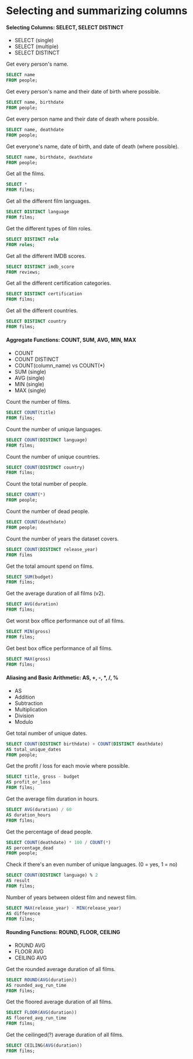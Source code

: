 # Selecting and summarizing columns
#### Selecting Columns: SELECT, SELECT DISTINCT
- SELECT (single)
- SELECT (multiple)
- SELECT DISTINCT

Get every person's name.
```sql
SELECT name
FROM people;
```

Get every person's name and their date of birth where possible.
```sql
SELECT name, birthdate
FROM people;
```

Get every person name and their date of death where possible.
```sql
SELECT name, deathdate
FROM people;
```

Get everyone's name, date of birth, and date of death (where possible).
```sql
SELECT name, birthdate, deathdate
FROM people;
```

Get all the films.
```sql
SELECT *
FROM films;
```

Get all the different film languages.
```sql
SELECT DISTINCT language
FROM films;
```

Get the different types of film roles.
```sql
SELECT DISTINCT role
FROM roles;
```

Get all the different IMDB scores.
```sql
SELECT DISTINCT imdb_score
FROM reviews;
```

Get all the different certification categories.
```sql
SELECT DISTINCT certification
FROM films;
```

Get all the different countries.
```sql
SELECT DISTINCT country
FROM films;
```

#### Aggregate Functions: COUNT, SUM, AVG, MIN, MAX
- COUNT
- COUNT DISTINCT
- COUNT(column_name) vs COUNT(\*)
- SUM (single)
- AVG (single)
- MIN (single)
- MAX (single)

Count the number of films.
```sql
SELECT COUNT(title)
FROM films;
```

Count the number of unique languages.
```sql
SELECT COUNT(DISTINCT language)
FROM films;
```

Count the number of unique countries.
```sql
SELECT COUNT(DISTINCT country)
FROM films;
```

Count the total number of people.
```sql
SELECT COUNT(*)
FROM people;
```

Count the number of dead people.
```sql
SELECT COUNT(deathdate)
FROM people;
```

Count the number of years the dataset covers.
```sql
SELECT COUNT(DISTINCT release_year)
FROM films
```

Get the total amount spend on films.
```sql
SELECT SUM(budget)
FROM films;
```

Get the average duration of all films (v2).
```sql
SELECT AVG(duration)
FROM films;
```

Get worst box office performance out of all films.
```sql
SELECT MIN(gross)
FROM films;
```

Get best box office performance of all films.
```sql
SELECT MAX(gross)
FROM films;
```

#### Aliasing and Basic Arithmetic: AS, +, -, \*, /, %
- AS
- Addition
- Subtraction
- Multiplication
- Division
- Modulo

Get total number of unique dates.
```sql
SELECT COUNT(DISTINCT birthdate) + COUNT(DISTINCT deathdate)
AS total_unique_dates
FROM people;
```

Get the profit / loss for each movie where possible.
```sql
SELECT title, gross - budget
AS profit_or_loss
FROM films;
```

Get the average film duration in hours.
```sql
SELECT AVG(duration) / 60
AS duration_hours  
FROM films;
```

Get the percentage of dead people.
```sql
SELECT COUNT(deathdate) * 100 / COUNT(*)
AS percentage_dead
FROM people;
```

Check if there's an even number of unique languages. (0 = yes, 1 = no)
```sql
SELECT COUNT(DISTINCT language) % 2
AS result
FROM films;
```

Number of years between oldest film and newest film.
```sql
SELECT MAX(release_year) - MIN(release_year)
AS difference
FROM films;
```

#### Rounding Functions: ROUND, FLOOR, CEILING
- ROUND AVG
- FLOOR AVG
- CEILING AVG

Get the rounded average duration of all films.
```sql
SELECT ROUND(AVG(duration))
AS rounded_avg_run_time
FROM films;
```

Get the floored average duration of all films.
```sql
SELECT FLOOR(AVG(duration))
AS floored_avg_run_time
FROM films;
```

Get the ceilinged(?) average duration of all films.
```sql
SELECT CEILING(AVG(duration))
FROM films;
```
